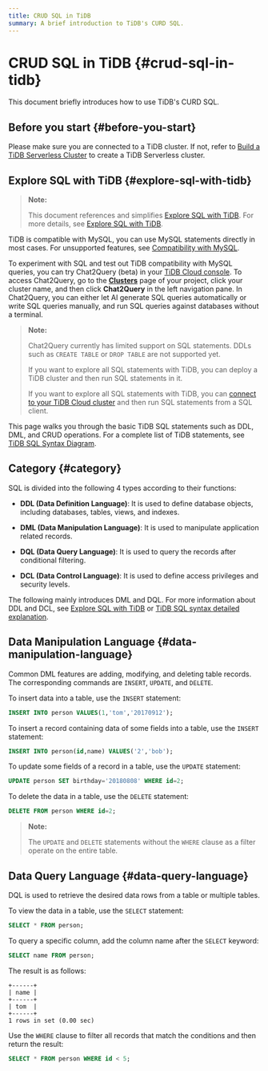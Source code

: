 ```yaml
---
title: CRUD SQL in TiDB
summary: A brief introduction to TiDB's CURD SQL.
---
```


# CRUD SQL in TiDB {#crud-sql-in-tidb}

This document briefly introduces how to use TiDB's CURD SQL.

## Before you start {#before-you-start}

Please make sure you are connected to a TiDB cluster. If not, refer to [Build a TiDB Serverless Cluster](/develop/dev-guide-build-cluster-in-cloud.md#step-1-create-a-tidb-serverless-cluster) to create a TiDB Serverless cluster.

## Explore SQL with TiDB {#explore-sql-with-tidb}

> **Note:**
>
> This document references and simplifies [Explore SQL with TiDB](/basic-sql-operations.md). For more details, see [Explore SQL with TiDB](/basic-sql-operations.md).

TiDB is compatible with MySQL, you can use MySQL statements directly in most cases. For unsupported features, see [Compatibility with MySQL](/mysql-compatibility.md#unsupported-features).

To experiment with SQL and test out TiDB compatibility with MySQL queries, you can try Chat2Query (beta) in your [TiDB Cloud console](https://tidbcloud.com/). To access Chat2Query, go to the [**Clusters**](https://tidbcloud.com/console/clusters) page of your project, click your cluster name, and then click **Chat2Query** in the left navigation pane. In Chat2Query, you can either let AI generate SQL queries automatically or write SQL queries manually, and run SQL queries against databases without a terminal.

> **Note:**
>
> Chat2Query currently has limited support on SQL statements. DDLs such as `CREATE TABLE` or `DROP TABLE` are not supported yet.
>
> <CustomContent platform="tidb">
>
> If you want to explore all SQL statements with TiDB, you can deploy a TiDB cluster and then run SQL statements in it.
>
> </CustomContent>
>
> <CustomContent platform="tidb-cloud">
>
> If you want to explore all SQL statements with TiDB, you can [connect to your TiDB Cloud cluster](/tidb-cloud/connect-to-tidb-cluster.md) and then run SQL statements from a SQL client.
>
> </CustomContent>

This page walks you through the basic TiDB SQL statements such as DDL, DML, and CRUD operations. For a complete list of TiDB statements, see [TiDB SQL Syntax Diagram](https://pingcap.github.io/sqlgram/).

## Category {#category}

SQL is divided into the following 4 types according to their functions:

-   **DDL (Data Definition Language)**: It is used to define database objects, including databases, tables, views, and indexes.

-   **DML (Data Manipulation Language)**: It is used to manipulate application related records.

-   **DQL (Data Query Language)**: It is used to query the records after conditional filtering.

-   **DCL (Data Control Language)**: It is used to define access privileges and security levels.

The following mainly introduces DML and DQL. For more information about DDL and DCL, see [Explore SQL with TiDB](/basic-sql-operations.md) or [TiDB SQL syntax detailed explanation](https://pingcap.github.io/sqlgram/).

## Data Manipulation Language {#data-manipulation-language}

Common DML features are adding, modifying, and deleting table records. The corresponding commands are `INSERT`, `UPDATE`, and `DELETE`.

To insert data into a table, use the `INSERT` statement:

```sql
INSERT INTO person VALUES(1,'tom','20170912');
```

To insert a record containing data of some fields into a table, use the `INSERT` statement:

```sql
INSERT INTO person(id,name) VALUES('2','bob');
```

To update some fields of a record in a table, use the `UPDATE` statement:

```sql
UPDATE person SET birthday='20180808' WHERE id=2;
```

To delete the data in a table, use the `DELETE` statement:

```sql
DELETE FROM person WHERE id=2;
```

> **Note:**
>
> The `UPDATE` and `DELETE` statements without the `WHERE` clause as a filter operate on the entire table.

## Data Query Language {#data-query-language}

DQL is used to retrieve the desired data rows from a table or multiple tables.

To view the data in a table, use the `SELECT` statement:

```sql
SELECT * FROM person;
```

To query a specific column, add the column name after the `SELECT` keyword:

```sql
SELECT name FROM person;
```

The result is as follows:

```
+------+
| name |
+------+
| tom  |
+------+
1 rows in set (0.00 sec)
```

Use the `WHERE` clause to filter all records that match the conditions and then return the result:

```sql
SELECT * FROM person WHERE id < 5;
```
